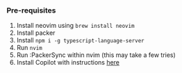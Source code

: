 ### Pre-requisites

1. Install neovim using `brew install neovim`
2. Install packer 
3. Install `npm i -g typescript-language-server`
4. Run `nvim`
5. Run :PackerSync within nvim (this may take a few tries) 
6. Install Copilot with instructions [here](https://github.com/github/copilot.vim)

